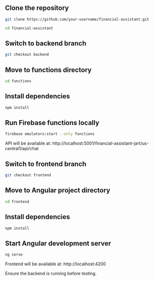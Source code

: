 ## Clone the repository
```bash
git clone https://github.com/your-username/financial-assistant.git
```

```bash
cd financial-assistant
```

## Switch to backend branch
```bash
git checkout backend
```

## Move to functions directory
```bash
cd functions
```

## Install dependencies
```bash
npm install
```

## Run Firebase functions locally
```bash
firebase emulators:start --only functions
```

API will be available at: http://localhost:5001/financial-assistant-jart/us-central1/api/chat

## Switch to frontend branch
```bash
git checkout frontend
```

## Move to Angular project directory
```bash
cd frontend
```

## Install dependencies
```bash
npm install
```

## Start Angular development server
```bash
ng serve
```

Frontend will be available at: http://localhost:4200

Ensure the backend is running before testing.
